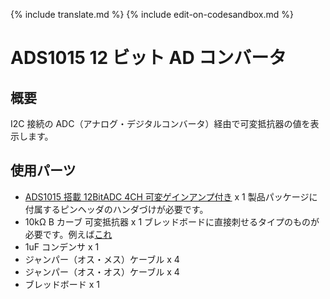 {% include translate.md %}
{% include edit-on-codesandbox.md %}

# ADS1015 12 ビット AD コンバータ

## 概要

I2C 接続の ADC（アナログ・デジタルコンバータ）経由で可変抵抗器の値を表示します。

## 使用パーツ

- [ADS1015 搭載 12BitADC 4CH 可変ゲインアンプ付き](https://www.switch-science.com/catalog/1136/) x 1 製品パッケージに付属するピンヘッダのハンダづけが必要です。
- 10kΩ B カーブ 可変抵抗器 x 1 ブレッドボードに直接刺せるタイプのものが必要です。例えば[これ](https://www.switch-science.com/catalog/1039/)
- 1uF コンデンサ x 1
- ジャンパー（オス・メス）ケーブル x 4
- ジャンパー（オス・オス）ケーブル x 4
- ブレッドボード x 1
